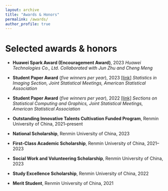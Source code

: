 ```yaml
---
layout: archive
title: "Awards & Honors"
permalink: /awards/
author_profile: true
---
```


Selected awards & honors
======
* **Huawei Spark Award (Encouragement Award)**, 2023
    *Huawei Technologies Co., Ltd. Collaborated with Jun Zhu and Cheng Meng*

* **Student Paper Award** (*five winners per year*), 2023 [[link]](https://community.amstat.org/statisticsinimagingsection/announcements#:~:text=2023%20STUDENT%20PAPER%20COMPETITION&text=The%20selected%20winners%20will%20present,of%20%241%2C000%20and%20%24500%2C%20respectively)
    *Statistics in Imaging Section, Joint Statistical Meetings, American Statistical Association*

* **Student Paper Award** (*five winners per year*), 2022 [[link]](https://community.amstat.org/jointscsg-section/awards/student-paper-competition)
    *Sections on Statistical Computing and Graphics, Joint Statistical Meetings, American Statistical Association*

* **Outstanding Innovative Talents Cultivation Funded Program**, Renmin University of China, 2021–present

* **National Scholarship**, Renmin University of China, 2023

* **First-Class Academic Scholarship**, Renmin University of China, 2021–2023

* **Social Work and Volunteering Scholarship**, Renmin University of China, 2023

* **Study Excellence Scholarship**, Renmin University of China, 2022

* **Merit Student**, Renmin University of China, 2021
